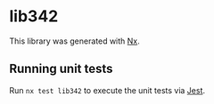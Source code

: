 # lib342

This library was generated with [Nx](https://nx.dev).

## Running unit tests

Run `nx test lib342` to execute the unit tests via [Jest](https://jestjs.io).
